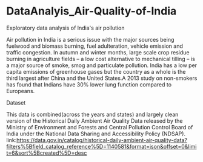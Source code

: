 # DataAnalyis_Air-Quality-of-India
Exploratory data analysis of India's air pollution 


Air pollution in India is a serious issue with the major sources being fuelwood and biomass burning, fuel adulteration, vehicle emission and traffic congestion. In autumn and winter months, large scale crop residue burning in agriculture fields – a low cost alternative to mechanical tilling – is a major source of smoke, smog and particulate pollution. India has a low per capita emissions of greenhouse gases but the country as a whole is the third largest after China and the United States.A 2013 study on non-smokers has found that Indians have 30% lower lung function compared to Europeans.


Dataset

This data is combined(across the years and states) and largely clean version of the Historical Daily Ambient Air Quality Data released by the Ministry of Environment and Forests and Central Pollution Control Board of India under the National Data Sharing and Accessibility Policy (NDSAP).
link:https://data.gov.in/catalog/historical-daily-ambient-air-quality-data?filters%5Bfield_catalog_reference%5D=1140581&format=json&offset=0&limit=6&sort%5Bcreated%5D=desc

